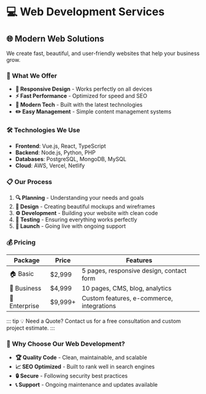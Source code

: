 # 💻 Web Development Services

## 🌐 Modern Web Solutions

We create fast, beautiful, and user-friendly websites that help your business grow.

### 🎁 What We Offer

- **📱 Responsive Design** - Works perfectly on all devices
- **⚡ Fast Performance** - Optimized for speed and SEO
- **🔧 Modern Tech** - Built with the latest technologies
- **✏️ Easy Management** - Simple content management systems

### 🛠️ Technologies We Use

- **Frontend**: Vue.js, React, TypeScript
- **Backend**: Node.js, Python, PHP
- **Databases**: PostgreSQL, MongoDB, MySQL
- **Cloud**: AWS, Vercel, Netlify

### 📋 Our Process

1. **🔍 Planning** - Understanding your needs and goals
2. **🎨 Design** - Creating beautiful mockups and wireframes
3. **⚙️ Development** - Building your website with clean code
4. **🧪 Testing** - Ensuring everything works perfectly
5. **🚀 Launch** - Going live with ongoing support

### 💰 Pricing

| Package       | Price   | Features                                  |
| ------------- | ------- | ----------------------------------------- |
| 🏠 Basic      | $2,999  | 5 pages, responsive design, contact form  |
| 💼 Business   | $4,999  | 10 pages, CMS, blog, analytics            |
| 🚀 Enterprise | $9,999+ | Custom features, e-commerce, integrations |

::: tip 💡 Need a Quote?
Contact us for a free consultation and custom project estimate.
:::

### 🎯 Why Choose Our Web Development?

- **🏆 Quality Code** - Clean, maintainable, and scalable
- **📈 SEO Optimized** - Built to rank well in search engines
- **🔒 Secure** - Following security best practices
- **📞 Support** - Ongoing maintenance and updates available
